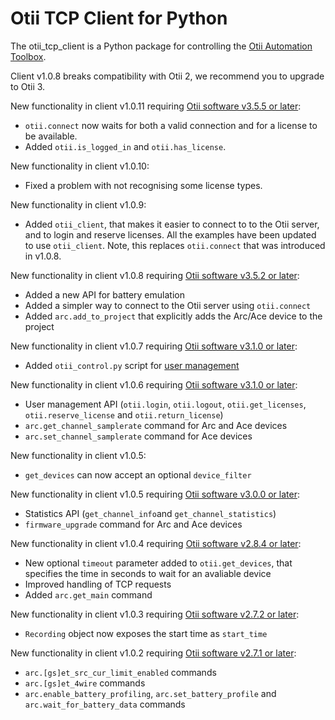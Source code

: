 # Otii TCP Client for Python

The otii_tcp_client is a Python package for controlling the [Otii Automation Toolbox](https://www.qoitech.com/automation-toolbox/).

Client v1.0.8 breaks compatibility with Otii 2, we recommend you to upgrade to Otii 3.

New functionality in client v1.0.11 requiring [Otii software v3.5.5 or later](https://www.qoitech.com/download):

- `otii.connect` now waits for both a valid connection and for a license to be available.
- Added `otii.is_logged_in` and `otii.has_license`.

New functionality in client v1.0.10:

- Fixed a problem with not recognising some license types.

New functionality in client v1.0.9:

- Added `otii_client`, that makes it easier to connect to to the Otii server, and to login and reserve licenses.
  All the examples have been updated to use `otii_client`.
  Note, this replaces `otii.connect` that was introduced in v1.0.8.

New functionality in client v1.0.8 requiring [Otii software v3.5.2 or later](https://www.qoitech.com/download):

- Added a new API for battery emulation
- Added a simpler way to connect to the Otii server using `otii.connect`
- Added `arc.add_to_project` that explicitly adds the Arc/Ace device to the project

New functionality in client v1.0.7 requiring [Otii software v3.1.0 or later](https://www.qoitech.com/download):

- Added `otii_control.py` script for [user management](https://www.qoitech.com/docs/user-manual/automation-toolbox/user-management)

New functionality in client v1.0.6 requiring [Otii software v3.1.0 or later](https://www.qoitech.com/download):

- User management API (`otii.login`, `otii.logout`, `otii.get_licenses`, `otii.reserve_license` and `otii.return_license`)
- `arc.get_channel_samplerate` command for Arc and Ace devices
- `arc.set_channel_samplerate` command for Ace devices

New functionality in client v1.0.5:

- `get_devices` can now accept an optional `device_filter`

New functionality in client v1.0.5 requiring [Otii software v3.0.0 or later](https://www.qoitech.com/download):

- Statistics API (`get_channel_info`and `get_channel_statistics`)
- `firmware_upgrade` command for Arc and Ace devices

New functionality in client v1.0.4 requiring [Otii software v2.8.4 or later](https://www.qoitech.com/download):

- New optional `timeout` parameter added to `otii.get_devices`, that specifies the time in seconds to wait for an avaliable device
- Improved handling of TCP requests
- Added `arc.get_main` command

New functionality in client v1.0.3 requiring [Otii software v2.7.2 or later](https://www.qoitech.com/download):

- `Recording` object now exposes the start time as `start_time`

New functionality in client v1.0.2 requiring [Otii software v2.7.1 or later](https://www.qoitech.com/download):

- `arc.[gs]et_src_cur_limit_enabled` commands
- `arc.[gs]et_4wire` commands
- `arc.enable_battery_profiling`, `arc.set_battery_profile` and `arc.wait_for_battery_data` commands

